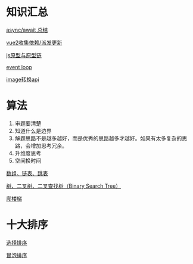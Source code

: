 # 知识汇总

[async/await 总结](https://github.com/HerokunTan/Blog/issues/1) 

[vue2收集依赖/派发更新](https://github.com/HerokunTan/Blog/issues/2) 

[js原型与原型链](https://github.com/HerokunTan/Blog/issues/3) 

[event loop](https://github.com/HerokunTan/Blog/issues/4) 

[image转换api](https://github.com/HerokunTan/Blog/issues/5) 

# 算法
 
1. 审题要清楚
2. 知道什么是边界
3. 解题思路不是越多越好，而是优秀的思路越多才越好。如果有太多复杂的思路，会增加思考冗余。
4. 升维度思考
5. 空间换时间

[数组、链表、跳表](https://github.com/HerokunTan/Blog/issues/6) 

[树、二叉树、二叉查找树（Binary Search Tree）](https://github.com/HerokunTan/Blog/issues/7) 

[爬楼梯](https://github.com/HerokunTan/Blog/issues/8) 

# 十大排序

[选择排序](https://github.com/HerokunTan/Blog/issues/9) 

[冒泡排序](https://github.com/HerokunTan/Blog/issues/10) 
